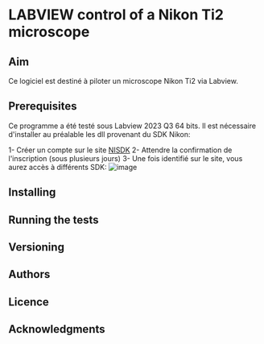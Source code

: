 # LABVIEW control of a Nikon Ti2 microscope

## Aim
Ce logiciel est destiné à piloter un microscope Nikon Ti2 via Labview.

## Prerequisites
Ce programme a été testé sous Labview 2023 Q3 64 bits.
Il est nécessaire d'installer au préalable les dll provenant du SDK Nikon:

1- Créer un compte sur le site [NISDK](https://nisdk.recollective.com/microscopes)
2- Attendre la confirmation de l'inscription (sous plusieurs jours)
3- Une fois identifié sur le site, vous aurez accès à différents SDK:
![image](https://github.com/MAILFERT-Sebastien/-LABVIEW-Nikon-Ti2-microscope-control/assets/150167221/76514f46-949e-4739-8f99-eeed769e7f44)


## Installing

## Running the tests

## Versioning

## Authors

## Licence

## Acknowledgments
